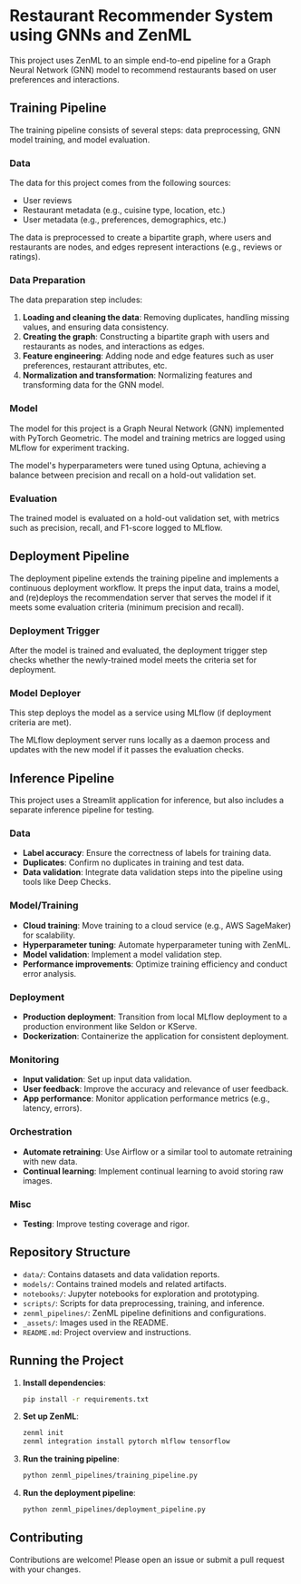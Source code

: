# Restaurant Recommender System using GNNs and ZenML

This project uses ZenML to an simple end-to-end pipeline for a Graph Neural Network (GNN) model to recommend restaurants based on user preferences and interactions.

## Training Pipeline

The training pipeline consists of several steps: data preprocessing, GNN model training, and model evaluation.

### Data

The data for this project comes from the following sources:

- User reviews
- Restaurant metadata (e.g., cuisine type, location, etc.)
- User metadata (e.g., preferences, demographics, etc.)

The data is preprocessed to create a bipartite graph, where users and restaurants are nodes, and edges represent interactions (e.g., reviews or ratings).

### Data Preparation

The data preparation step includes:

1. **Loading and cleaning the data**: Removing duplicates, handling missing values, and ensuring data consistency.
2. **Creating the graph**: Constructing a bipartite graph with users and restaurants as nodes, and interactions as edges.
3. **Feature engineering**: Adding node and edge features such as user preferences, restaurant attributes, etc.
4. **Normalization and transformation**: Normalizing features and transforming data for the GNN model.


### Model

The model for this project is a Graph Neural Network (GNN) implemented with PyTorch Geometric. The model and training metrics are logged using MLflow for experiment tracking.

The model's hyperparameters were tuned using Optuna, achieving a balance between precision and recall on a hold-out validation set.


### Evaluation

The trained model is evaluated on a hold-out validation set, with metrics such as precision, recall, and F1-score logged to MLflow.


## Deployment Pipeline

The deployment pipeline extends the training pipeline and implements a continuous deployment workflow. It preps the input data, trains a model, and (re)deploys the recommendation server that serves the model if it meets some evaluation criteria (minimum precision and recall).

### Deployment Trigger

After the model is trained and evaluated, the deployment trigger step checks whether the newly-trained model meets the criteria set for deployment.

### Model Deployer

This step deploys the model as a service using MLflow (if deployment criteria are met).

The MLflow deployment server runs locally as a daemon process and updates with the new model if it passes the evaluation checks.

## Inference Pipeline

This project uses a Streamlit application for inference, but also includes a separate inference pipeline for testing.


### Data

- **Label accuracy**: Ensure the correctness of labels for training data.
- **Duplicates**: Confirm no duplicates in training and test data.
- **Data validation**: Integrate data validation steps into the pipeline using tools like Deep Checks.

### Model/Training

- **Cloud training**: Move training to a cloud service (e.g., AWS SageMaker) for scalability.
- **Hyperparameter tuning**: Automate hyperparameter tuning with ZenML.
- **Model validation**: Implement a model validation step.
- **Performance improvements**: Optimize training efficiency and conduct error analysis.

### Deployment

- **Production deployment**: Transition from local MLflow deployment to a production environment like Seldon or KServe.
- **Dockerization**: Containerize the application for consistent deployment.

### Monitoring

- **Input validation**: Set up input data validation.
- **User feedback**: Improve the accuracy and relevance of user feedback.
- **App performance**: Monitor application performance metrics (e.g., latency, errors).

### Orchestration

- **Automate retraining**: Use Airflow or a similar tool to automate retraining with new data.
- **Continual learning**: Implement continual learning to avoid storing raw images.

### Misc

- **Testing**: Improve testing coverage and rigor.

## Repository Structure

- `data/`: Contains datasets and data validation reports.
- `models/`: Contains trained models and related artifacts.
- `notebooks/`: Jupyter notebooks for exploration and prototyping.
- `scripts/`: Scripts for data preprocessing, training, and inference.
- `zenml_pipelines/`: ZenML pipeline definitions and configurations.
- `_assets/`: Images used in the README.
- `README.md`: Project overview and instructions.

## Running the Project

1. **Install dependencies**:

   ```bash
   pip install -r requirements.txt


2. **Set up ZenML**:
    ```bash
    zenml init
    zenml integration install pytorch mlflow tensorflow

3. **Run the training pipeline**:
    ```bash
    python zenml_pipelines/training_pipeline.py

4. **Run the deployment pipeline**:
    ```bash
    python zenml_pipelines/deployment_pipeline.py


## Contributing

Contributions are welcome! Please open an issue or submit a pull request with your changes.

